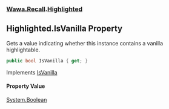 ### [Wawa.Recall](Wawa.Recall.md 'Wawa.Recall').[Highlighted](Highlighted.md 'Wawa.Recall.Highlighted')

## Highlighted.IsVanilla Property

Gets a value indicating whether this instance contains a vanilla highlightable.

```csharp
public bool IsVanilla { get; }
```

Implements [IsVanilla](IVanilla.IsVanilla.md 'Wawa.Recall.IVanilla.IsVanilla')

#### Property Value
[System.Boolean](https://docs.microsoft.com/en-us/dotnet/api/System.Boolean 'System.Boolean')